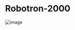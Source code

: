 # Robotron-2000
 
![image](https://user-images.githubusercontent.com/90533635/232049216-1ae7c4f5-0b15-49f3-8274-a4339a7350c5.png)
 
 
